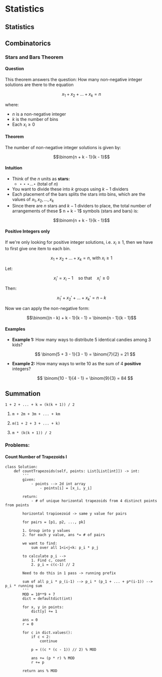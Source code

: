 # Statistics

## Statistics

## Combinatorics

### Stars and Bars Theorem

#### Question

This theorem answers the question: How many non-negative integer solutions are there to the equation

$$x_1 + x_2 + \dots + x_k = n$$

where:

- $n$ is a non-negative integer
- $k$ is the number of bins
- Each $x_i \geq 0$

#### Theorem

The number of non-negative integer solutions is given by:

$$\binom{n + k - 1}{k - 1}$$

#### Intuition

- Think of the $n$ units as **stars:**
  - $\star \star \star \dots \star$ (total of $n$)
- You want to divide these into $k$ groups using $k - 1$ dividers
- Each placement of the bars splits the stars into bins, which are the values of $x_1, x_2, \dots, x_k$
- Since there are $n$ stars and $k - 1$ dividers to place, the total number of arrangements of these $ n + k - 1$ symbols (stars and bars)
  is:

$$\binom{n + k - 1}{k - 1}$$

#### Positive Integers only

If we're only looking for positive integer solutions, i.e. $x_i \geq 1$, then we have to first give one item to each bin.

$$x_1 + x_2 + \dots + x_k = n \text{, with } x_i \geq 1$$

Let:

$$x_i' = x_i - 1 \quad \text{so that} \quad x_i' \geq 0$$

Then:

$$x_1' + x_2' + \dots + x_k' = n - k$$

Now we can apply the non-negative form:

$$\binom{(n - k) + k - 1}{k - 1} = \binom{n - 1}{k - 1}$$

#### Examples

- **Example 1:** How many ways to distribute 5 identical candies among 3 kids?

  $$
  \binom{5 + 3 - 1}{3 - 1} = \binom{7}{2} = 21
  $$

- **Example 2:** How many ways to write 10 as the sum of 4 **positive** integers?

  $$
  \binom{10 - 1}{4 - 1} = \binom{9}{3} = 84
  $$

## Summation

`1 + 2 + ... + k = (k(k + 1)) / 2`

1. `m + 2m + 3m + ... + km`

2. `m(1 + 2 + 3 + ... + k)`

3. `m * (k(k + 1)) / 2`

### Problems:

#### Count Number of Trapezoids I

```
class Solution:
    def countTrapezoids(self, points: List[List[int]]) -> int:
        '''
        given:
            - points --> 2d int array
                - points[i] = [x_i, y_i]

        return:
            - # of unique horizontal trapezoids from 4 distinct points from points

        horizontal trapioezoid -> same y value for pairs

        for pairs = [p1, p2, ..., pk]

        1. Group into y values
        2. for each y value, ans *= # of pairs

        we want to find:
            sum over all 1<i<j<k: p_i * p_j

        to calculate p_i -->
            1. Find c, count
            2. p_i = c(c-1) // 2

        Need to do this in 1 pass -> running prefix

        sum of all p_i * p_(i-1) --> p_i * (p_1 + ... + p*(i-1)) --> p_i * running sum
        '''
        MOD = 10**9 + 7
        dict = defaultdict(int)

        for x, y in points:
            dict[y] += 1

        ans = 0
        r = 0

        for c in dict.values():
            if c < 2:
                continue
                
            p = ((c * (c - 1)) // 2) % MOD

            ans += (p * r) % MOD
            r += p

        return ans % MOD

```
